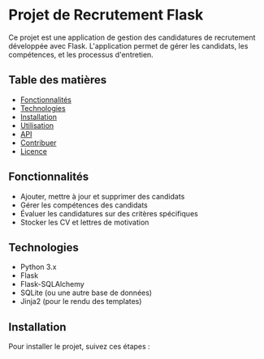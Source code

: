 # Projet de Recrutement Flask

Ce projet est une application de gestion des candidatures de recrutement développée avec Flask. L'application permet de gérer les candidats, les compétences, et les processus d'entretien.

## Table des matières

- [Fonctionnalités](#fonctionnalités)
- [Technologies](#technologies)
- [Installation](#installation)
- [Utilisation](#utilisation)
- [API](#api)
- [Contribuer](#contribuer)
- [Licence](#licence)

## Fonctionnalités

- Ajouter, mettre à jour et supprimer des candidats
- Gérer les compétences des candidats
- Évaluer les candidatures sur des critères spécifiques
- Stocker les CV et lettres de motivation

## Technologies

- Python 3.x
- Flask
- Flask-SQLAlchemy
- SQLite (ou une autre base de données)
- Jinja2 (pour le rendu des templates)

## Installation

Pour installer le projet, suivez ces étapes :

